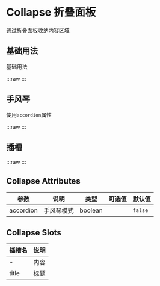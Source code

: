 # Collapse 折叠面板

通过折叠面板收纳内容区域

## 基础用法

基础用法

:::raw
<ViewSfc src="../../components/show/collapse/collapse.vue" ></ViewSfc>
:::

## 手风琴

使用`accordion`属性

:::raw
<ViewSfc src="../../components/show/collapse/collapse-accordion.vue" ></ViewSfc>
:::

## 插槽

:::raw
<ViewSfc src="../../components/show/collapse/collapse-slot.vue" ></ViewSfc>
:::


## Collapse Attributes

| 参数      | 说明       | 类型    | 可选值 | 默认值  |
| --------- | ---------- | ------- | ------ | ------- |
| accordion | 手风琴模式 | boolean |        | `false` |



## Collapse Slots

| 插槽名 | 说明 |
| ------ | ---- |
| -      | 内容 |
| title  | 标题 |
